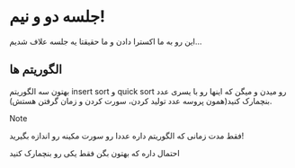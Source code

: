 # جلسه دو و نیم!
این رو به ما اکسترا دادن و ما حقیقتا یه جلسه علاف شدیم...
## الگوریتم ها
بهتون سه الگوریتم insert sort و quick sort رو میدن و میگن که اینها رو با یسری عدد بنچمارک کنید(همون پروسه عدد تولید کردن، سورت کردن و زمان گرفتن هستش).

> [!NOTE]
> فقط مدت زمانی که الگوریتم داره عددا رو سورت مکینه رو اندازه بگیرید!
> 
> احتمال داره که بهتون بگن فقط یکی رو بنچمارک کنید 
